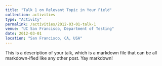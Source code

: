 ```yaml
---
title: "Talk 1 on Relevant Topic in Your Field"
collection: activities
type: "Activity"
permalink: /activities/2012-03-01-talk-1
venue: "UC San Francisco, Department of Testing"
date: 2012-03-01
location: "San Francisco, CA, USA"
---
```


This is a description of your talk, which is a markdown file that can be all markdown-ified like any other post. Yay markdown!
